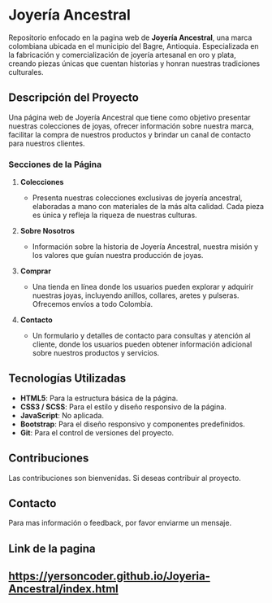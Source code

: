 # Joyería Ancestral

Repositorio enfocado en la pagina web de **Joyería Ancestral**, una marca colombiana ubicada en el municipio del Bagre, Antioquia. Especializada en la fabricación y comercialización de joyería artesanal en oro y plata, creando piezas únicas que cuentan historias y honran nuestras tradiciones culturales.

## Descripción del Proyecto

Una página web de Joyería Ancestral que tiene como objetivo presentar nuestras colecciones de joyas, ofrecer información sobre nuestra marca, facilitar la compra de nuestros productos y brindar un canal de contacto para nuestros clientes.

### Secciones de la Página

1.  **Colecciones**

    - Presenta nuestras colecciones exclusivas de joyería ancestral, elaboradas a mano con materiales de la más alta calidad. Cada pieza es única y refleja la riqueza de nuestras culturas.

2.  **Sobre Nosotros**

    - Información sobre la historia de Joyería Ancestral, nuestra misión y los valores que guían nuestra producción de joyas.

3.  **Comprar**

    - Una tienda en línea donde los usuarios pueden explorar y adquirir nuestras joyas, incluyendo anillos, collares, aretes y pulseras. Ofrecemos envíos a todo Colombia.

4.  **Contacto**

    - Un formulario y detalles de contacto para consultas y atención al cliente, donde los usuarios pueden obtener información adicional sobre nuestros productos y servicios.

## Tecnologías Utilizadas

- **HTML5**: Para la estructura básica de la página.
- **CSS3 / SCSS**: Para el estilo y diseño responsivo de la página.
- **JavaScript**: No aplicada.
- **Bootstrap**: Para el diseño responsivo y componentes predefinidos.
- **Git**: Para el control de versiones del proyecto.

## Contribuciones

Las contribuciones son bienvenidas. Si deseas contribuir al proyecto.

## Contacto

Para mas información o feedback, por favor enviarme un mensaje.

## Link de la pagina
https://yersoncoder.github.io/Joyeria-Ancestral/index.html
---
